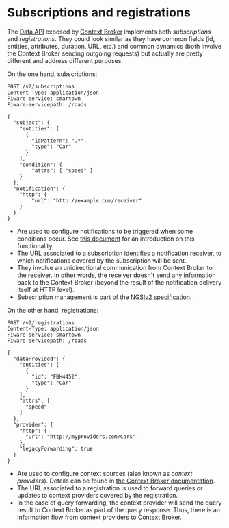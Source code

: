 # Subscriptions and registrations

The [Data API](../data_api.md) exposed by [Context Broker](../context_broker.md) implements both *subscriptions*
and *registrations*. They could look similar as they have common fields (id, entities, attributes, duration, URL,
etc.) and common dynamics (both involve the Context Broker sending outgoing requests) but actually are 
pretty different and address different purposes.

On the one hand, subscriptions:

    POST /v2/subscriptions
    Content-Type: application/json
    Fiware-service: smartown
    Fiware-servicepath: /roads

    {
      "subject": {
        "entities": [
          {
            "idPattern": ".*",
            "type": "Car"
          }
        ],
        "condition": {
            "attrs": [ "speed" ]
        }
      },
      "notification": {
        "http": {
            "url": "http://example.com/receiver"
        }
      }
    }


- Are used to configure notifications to be triggered when some conditions occur. See 
  [this document](how_notifications_work.md) for an introduction on this functionality.
- The URL associated to a subscription identifies a notification receiver, to which notifications covered
  by the subscription will be sent.
- They involve an unidirectional communication from Context Broker to the receiver. In other words,
  the receiver doesn't send any information back to the Context Broker (beyond the result of the notification
  delivery itself at HTTP level).
- Subscription management is part of the 
  [NGSIv2 specification](http://telefonicaid.github.io/fiware-orion/api/v2/stable/).

On the other hand, registrations:

    POST /v2/registrations
    Content-Type: application/json
    Fiware-service: smartown
    Fiware-servicepath: /roads

    {    
      "dataProvided": {
        "entities": [
          {
            "id": "FBH4452",
            "type": "Car"
          }
        ],
        "attrs": [
          "speed"       
        ]
      },
      "provider": {
        "http": {
          "url": "http://myproviders.com/Cars"
        },
        "legacyForwarding": true
      }
    }

- Are used to configure context sources (also known as *context providers*). Details can be found in 
  [the Context Broker documentation](http://fiware-orion.readthedocs.io/en/master/user/context_providers/index.html).
- The URL associated to a registration is used to forward queries or updates to context providers covered by the 
  registration.
- In the case of query forwarding, the context provider will send the query result to Context Broker
  as part of the query response. Thus, there is an information flow from context providers to Context Broker.
 
